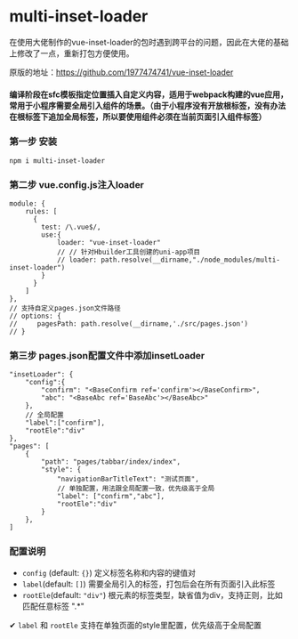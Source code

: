 # multi-inset-loader

在使用大佬制作的vue-inset-loader的包时遇到跨平台的问题，因此在大佬的基础上修改了一点，重新打包方便使用。

原版的地址：https://github.com/1977474741/vue-inset-loader

#### 编译阶段在sfc模板指定位置插入自定义内容，适用于webpack构建的vue应用，常用于小程序需要全局引入组件的场景。（由于小程序没有开放根标签，没有办法在根标签下追加全局标签，所以要使用组件必须在当前页面引入组件标签）

### 第一步 安装

    npm i multi-inset-loader

### 第二步 vue.config.js注入loader

    module: {
        rules: [
          {
            test: /\.vue$/,
            use:{
                loader: "vue-inset-loader"
                // // 针对Hbuilder工具创建的uni-app项目
                // loader: path.resolve(__dirname,"./node_modules/multi-inset-loader")
            }
          }
        ]
    },
    // 支持自定义pages.json文件路径
    // options: {
    //     pagesPath: path.resolve(__dirname,'./src/pages.json')
    // }

### 第三步 pages.json配置文件中添加insetLoader

    "insetLoader": {
        "config":{
            "confirm": "<BaseConfirm ref='confirm'></BaseConfirm>",
            "abc": "<BaseAbc ref='BaseAbc'></BaseAbc>"
        },
        // 全局配置
        "label":["confirm"],
        "rootEle":"div"
    },
    "pages": [
        {
            "path": "pages/tabbar/index/index",
            "style": {
                "navigationBarTitleText": "测试页面",
                // 单独配置，用法跟全局配置一致，优先级高于全局
                "label": ["confirm","abc"],
                "rootEle":"div"
            }
        },
    ]

###  配置说明

 - `config` (default: `{}`)
    定义标签名称和内容的键值对
 - `label`(default: `[]`)
    需要全局引入的标签，打包后会在所有页面引入此标签
 - `rootEle`(default: `"div"`)
    根元素的标签类型，缺省值为div，支持正则，比如匹配任意标签 ".*"

 ✔ `label` 和 `rootEle` 支持在单独页面的style里配置，优先级高于全局配置